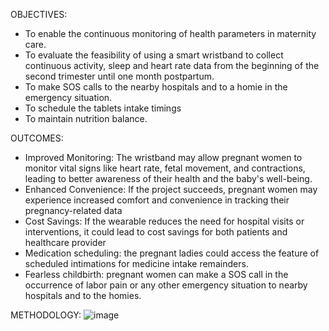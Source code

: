 OBJECTIVES:
* To enable the continuous monitoring of health parameters  in maternity care.
* To evaluate the feasibility of using a smart wristband to collect continuous activity, sleep and heart rate data from the beginning of the second trimester until one month postpartum.
* To make SOS calls to the nearby hospitals and to a homie in the  emergency situation.
* To schedule the tablets intake timings
* To maintain nutrition balance.

OUTCOMES:
*	Improved Monitoring: The wristband may allow pregnant women to monitor vital signs like heart rate, fetal movement, and contractions, leading to better awareness of their health and the baby's well-being. 
*	Enhanced Convenience: If the project succeeds, pregnant women may experience increased comfort and convenience in tracking their pregnancy-related data 
*	Cost Savings: If the wearable reduces the need for hospital visits or interventions, it could lead to cost savings for both patients and healthcare provider 
*	Medication scheduling: the pregnant ladies could access the feature of scheduled intimations for medicine intake remainders.
*	Fearless childbirth: pregnant women can make a SOS call in the occurrence of labor pain or any other emergency situation to nearby hospitals and to the  homies.

METHODOLOGY:
![image](https://github.com/user-attachments/assets/086e1d3c-bf88-450b-8280-95c3059ed5af)
